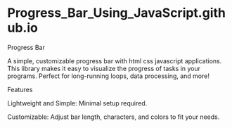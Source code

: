 # Progress_Bar_Using_JavaScript.github.io
 
Progress Bar

A simple, customizable progress bar with html css javascript applications. This library makes it easy to visualize the progress of tasks in your programs. Perfect for long-running loops, data processing, and more!

Features

Lightweight and Simple: Minimal setup required.

Customizable: Adjust bar length, characters, and colors to fit your needs.




